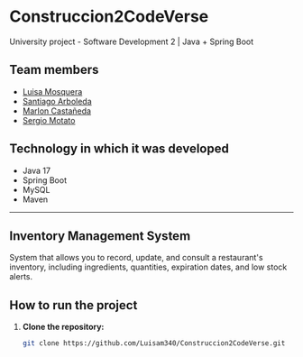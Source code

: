 # Construccion2CodeVerse

University project - Software Development 2 | Java + Spring Boot

## Team members

- [Luisa Mosquera](https://github.com/Luisam340)
- [Santiago Arboleda](https://github.com/SantiCadavid)
- [Marlon Castañeda](https://github.com/MarlonC102)
- [Sergio Motato](https://github.com/smotato)

## Technology in which it was developed

- Java 17
- Spring Boot
- MySQL
- Maven

---

## Inventory Management System

System that allows you to record, update, and consult a restaurant's inventory, including ingredients, quantities, expiration dates, and low stock alerts.

## How to run the project

1. **Clone the repository:**

   ```bash
   git clone https://github.com/Luisam340/Construccion2CodeVerse.git

